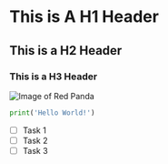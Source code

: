 # This is A H1 Header
## This is a H2 Header
### This is a H3 Header

![Image of Red Panda](https://www.pbs.org/wnet/nature/files/2023/02/pexels-flickr-145970-scaled-e1677618270354.jpg)

```python
print('Hello World!')
```

- [ ] Task 1
- [ ] Task 2
- [ ] Task 3
